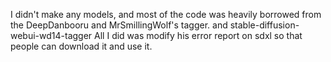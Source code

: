 I didn't make any models, and most of the code was heavily borrowed from the DeepDanbooru and MrSmillingWolf's tagger.
and stable-diffusion-webui-wd14-tagger
All I did was modify his error report on sdxl so that people can download it and use it.
